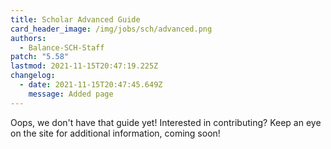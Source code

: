 ```yaml
---
title: Scholar Advanced Guide
card_header_image: /img/jobs/sch/advanced.png
authors:
  - Balance-SCH-Staff
patch: "5.58"
lastmod: 2021-11-15T20:47:19.225Z
changelog:
  - date: 2021-11-15T20:47:45.649Z
    message: Added page
---
```

Oops, we don't have that guide yet! Interested in contributing? Keep an eye on the site for additional information, coming soon!